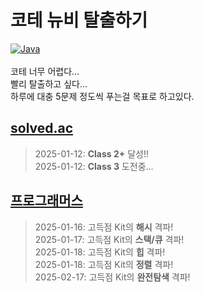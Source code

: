 # 코테 뉴비 탈출하기
[![Java](https://img.shields.io/badge/Java-007396?style=flat-square&logo=Java&logoColor=white)](https://www.java.com/)<br><br>
코테 너무 어렵다...<br>
빨리 탈출하고 싶다...<br>
하루에 대충 5문제 정도씩 푸는걸 목표로 하고있다.
## [solved.ac](https://solved.ac/)
> 2025-01-12: **Class 2+** 달성!!<br>
> 2025-01-12: **Class 3** 도전중...
## [프로그래머스](https://programmers.co.kr/)
> 2025-01-16: 고득점 Kit의 **해시** 격파!<br>
> 2025-01-17: 고득점 Kit의 **스택/큐** 격파!<br>
> 2025-01-18: 고득점 Kit의 **힙** 격파!<br>
> 2025-01-18: 고득점 Kit의 **정렬** 격파!<br>
> 2025-02-17: 고득점 Kit의 **완전탐색** 격파!